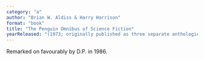```yaml
---
category: "a"
author: "Brian W. Aldiss & Harry Harrison"
format: "book"
title: "The Penguin Omnibus of Science Fiction"
yearReleased: "(1973; originally published as three separate anthologies, from 1961–1964)"
---
```

Remarked on favourably by D.P. in 1986.
 